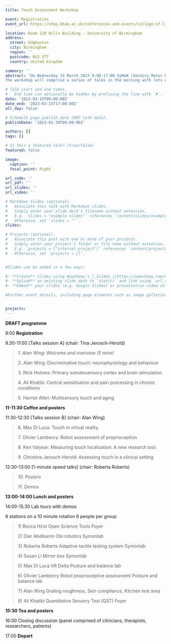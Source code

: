 ```yaml
---
title: Touch Assessment Workshop

event: Registration
event_url: https://shop.bham.ac.uk/conferences-and-events/college-of-life-environmental-sciences/school-of-psychology/psychology-conferences/touch-assessment-workshop-registration

location: Room 120 Hills Building - University of Birmingham
address:
  street: Edgbaston
  city: Birmingham
  region: ''
  postcode: B15 2TT
  country: United Kingdom

summary: ''
abstract: 'On Wednesday 15 March 2023 9:00-17:00 SyMoN (Sensory Motor Neuroscience) Lab is running a Touch Assessment Workshop in the Hills Building at the University of Birmingham. The Hills Building is 5 minutes walk from University train station which is served by 5 trains an hour from New St (journey time 10 minutes).
The workshop will comprise a series of talks in the morning with lots of opportunity for questions, followed by demos, lab tours and a closing panel discussion in the afternoon. There will also be an opportunity for those attending to present posters. The morning presentations will have a practical focus and will be aimed mainly at therapists and clinicians although we expect that researchers in behavioural science and engineering not familiar with touch measurement methods will also be interested. The charge for the day will be a nominal £30 towards the cost of coffee and a buffet lunch. Numbers will be limited to 50 people.'

# Talk start and end times.
#   End time can optionally be hidden by prefixing the line with `#`.
date: '2023-03-15T09:00:00Z'
date_end: '2023-03-15T17:00:00Z'
all_day: false

# Schedule page publish date (NOT talk date).
publishDate: '2023-01-30T00:00:00Z'

authors: []
tags: []

# Is this a featured talk? (true/false)
featured: false

image:
  caption: ''
  focal_point: Right

url_code: ''
url_pdf: ''
url_slides: ''
url_video: ''

# Markdown Slides (optional).
#   Associate this talk with Markdown slides.
#   Simply enter your slide deck's filename without extension.
#   E.g. `slides = "example-slides"` references `content/slides/example-slides.md`.
#   Otherwise, set `slides = ""`.
slides:

# Projects (optional).
#   Associate this post with one or more of your projects.
#   Simply enter your project's folder or file name without extension.
#   E.g. `projects = ["internal-project"]` references `content/project/deep-learning/index.md`.
#   Otherwise, set `projects = []`.


#Slides can be added in a few ways:

#- **Create** slides using Wowchemy's [_Slides_](https://wowchemy.com/docs/managing-content/#create-slides) feature and link using `slides` parameter in the front matter of the talk file
#- **Upload** an existing slide deck to `static/` and link using `url_slides` parameter in the front matter of the talk file
#- **Embed** your slides (e.g. Google Slides) or presentation video on this page using [shortcodes](https://wowchemy.com/docs/writing-markdown-latex/).

#Further event details, including page elements such as image galleries, can be added to the body of this page.


projects:
---
```


**DRAFT programme**

9:00 **Registration**

9.30-11:00 [Talks session A] (chair: Tina Jerosch-Herold)

> *1. Alan Wing: Welcome and overview (5 mins)*
>
> 2\. Alan Wing: Discriminative touch: neurophysiology and behaviour
>
> 3\. Nick Holmes: Primary somatosensory cortex and brain stimulation
>
> 4\. Ali Khatibi: Central sensitisation and pain processing in chronic
> conditions
>
> 5\. Harriet Allen: Multisensory touch and aging

**11-11:30 Coffee and posters**

11:30-12:30 [Talks session B] (chair: Alan Wing)

> 6\. Max Di Luca: Touch in virtual reality.
>
> 7\. Olivier Lambercy: Robot assessment of proprioception
>
> 8\. Ken Valyear: Measuring touch localisation: A new research tool.
>
> 9\. Christina Jerosch-Herold: Assessing touch in a clinical setting

12:30-13:00 [1-minute speed talks] (chair: Roberta Roberts)

> *10. Posters*
>
> *11. Demos*

**13:00-14:00 Lunch and posters**

14:00-15.30 Lab tours with demos

8 stations on a 10 minute rotation 6 people per group

> 1\) Becca Hirst Open Science Tools Foyer
>
> 2\) Diar Abdlkarim Obi robotics Symonlab
>
> 3\) Roberta Roberts Adaptive tactile testing system Symonlab
>
> 4\) Susan Li Mirror box Symonlab
>
> 5\) Max Di Luca VR Delta Posture and balance lab
>
> 6\) Olivier Lambercy Robot proprioceptive assessment Posture and
> balance lab
>
> 7\) Alan Wing Grating roughness, Skin compliance, Kitchen test area
>
> 8\) Ali Khatibi Quantitative Sensory Test (QST) Foyer

**15:30 Tea and posters**

16:00 Closing discussion (panel comprised of clinicians, therapists,
researchers, patients)

17:00 **Depart**
